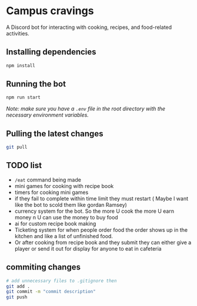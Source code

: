 # Campus cravings

A Discord bot for interacting with cooking, recipes, and food-related activities.

## Installing dependencies

```bash
npm install
```

## Running the bot

```bash
npm run start
```

*Note: make sure you have a `.env` file in the root directory with the necessary environment variables.*

## Pulling the latest changes

```bash
git pull
```

## TODO list

* `/eat` command being made
* mini games for cooking with recipe book
* timers for cooking mini games
* if they fail to complete within time limit they must restart 
( Maybe I want like the bot to scold them like gordan Ramsey)
* currency system for the bot. So the more U cook the more U earn money n U can use the money to buy food
* ai for custom recipe book making
* Ticketing system for when people order food the order shows up in the kitchen and like a list of unfinished food. 
* Or after cooking from recipe book and they submit they can either give a player or send it out for display for anyone to eat in cafeteria

## commiting changes

```bash
# add unnecessary files to .gitignore then 
git add .
git commit -m "commit description"
git push
```